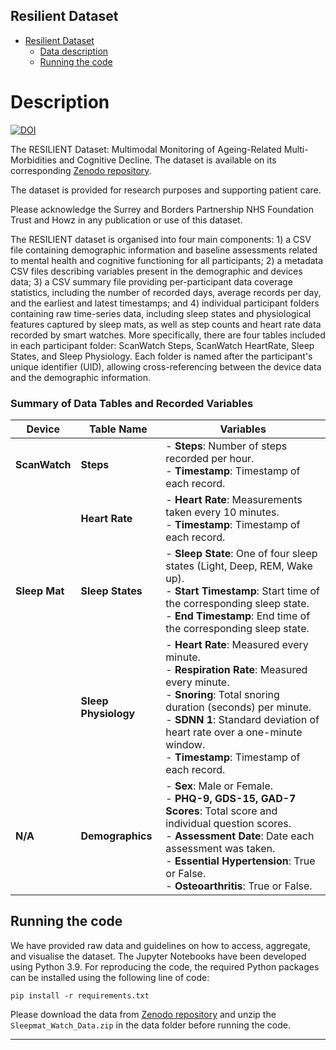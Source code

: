 ## Resilient Dataset

- [Resilient Dataset](#description)
  * [Data description](#description)
  * [Running the code](#running-the-code)
  
# Description
[![DOI](https://zenodo.org/badge/DOI/10.5281/zenodo.16755408.svg)]([https://doi.org/10.5281/zenodo.16755408]) 
<br/>

The RESILIENT Dataset: Multimodal Monitoring of Ageing-Related Multi-Morbidities and Cognitive Decline.
The dataset is available on its corresponding [Zenodo repository](https://doi.org/10.5281/zenodo.15045662).
<!--The full description of this dataset is published in Nature Scientific Data: [paper](https://doi.org/10.1038/s41597-023-02519-y)-->

The dataset is provided for research purposes and supporting patient care. 

Please acknowledge the Surrey and Borders Partnership NHS Foundation Trust and Howz in any publication or use of this dataset. 

The RESILIENT dataset is organised into four main components: 1) a CSV file containing demographic information and baseline assessments related to mental health and cognitive functioning for all participants; 2) a metadata CSV files describing variables present in the demographic and devices data; 3) a CSV summary file providing per-participant data coverage statistics, including the number of recorded days, average records per day, and the earliest and latest timestamps; and 4) individual participant folders containing raw time-series data, including sleep states and physiological features captured by sleep mats, as well as step counts and heart rate data recorded by smart watches. More specifically, there are four tables included in each participant folder: ScanWatch Steps, ScanWatch HeartRate, Sleep States, and Sleep Physiology. Each folder is named after the participant's unique identifier (UID), allowing cross-referencing between the device data and the demographic information.
### Summary of Data Tables and Recorded Variables

| **Device**     | **Table Name**         | **Variables** |
|--------------|----------------------|------------------------------------------------------------------|
| **ScanWatch** | **Steps**            | - **Steps**: Number of steps recorded per hour. <br> - **Timestamp**: Timestamp of each record. |
|              | **Heart Rate**        | - **Heart Rate**: Measurements taken every 10 minutes. <br> - **Timestamp**: Timestamp of each record. |
| **Sleep Mat** | **Sleep States**      | - **Sleep State**: One of four sleep states (Light, Deep, REM, Wake up). <br> - **Start Timestamp**: Start time of the corresponding sleep state. <br> - **End Timestamp**: End time of the corresponding sleep state. |
|              | **Sleep Physiology**   | - **Heart Rate**: Measured every minute. <br> - **Respiration Rate**: Measured every minute. <br> - **Snoring**: Total snoring duration (seconds) per minute. <br> - **SDNN 1**: Standard deviation of heart rate over a one-minute window. <br> - **Timestamp**: Timestamp of each record. |
| **N/A**       | **Demographics**      | - **Sex**: Male or Female. <br> - **PHQ-9, GDS-15, GAD-7 Scores**: Total score and individual question scores. <br> - **Assessment Date**: Date each assessment was taken. <br> - **Essential Hypertension**: True or False. <br> - **Osteoarthritis**: True or False. |



## Running the code
We have provided raw data and guidelines on how to access, aggregate, and visualise the dataset. The Jupyter Notebooks have been developed using Python 3.9. 
For reproducing the code, the required Python packages can be installed using the following line of code:
```
pip install -r requirements.txt
```
Please download the data from [Zenodo repository](https://zenodo.org/records/15877645) and unzip the `Sleepmat_Watch_Data.zip` in the data folder before running the code.

*  *  *  *  *


